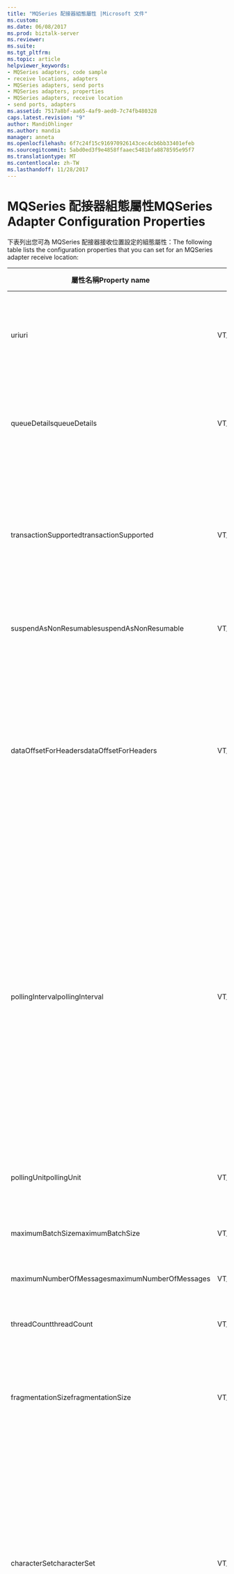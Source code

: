 ```yaml
---
title: "MQSeries 配接器組態屬性 |Microsoft 文件"
ms.custom: 
ms.date: 06/08/2017
ms.prod: biztalk-server
ms.reviewer: 
ms.suite: 
ms.tgt_pltfrm: 
ms.topic: article
helpviewer_keywords:
- MQSeries adapters, code sample
- receive locations, adapters
- MQSeries adapters, send ports
- MQSeries adapters, properties
- MQSeries adapters, receive location
- send ports, adapters
ms.assetid: 7517a8bf-aa65-4af9-aed0-7c74fb480328
caps.latest.revision: "9"
author: MandiOhlinger
ms.author: mandia
manager: anneta
ms.openlocfilehash: 6f7c24f15c916970926143cec4cb6bb33401efeb
ms.sourcegitcommit: 5abd0ed3f9e4858ffaaec5481bfa8878595e95f7
ms.translationtype: MT
ms.contentlocale: zh-TW
ms.lasthandoff: 11/28/2017
---
```

# <a name="mqseries-adapter-configuration-properties"></a><span data-ttu-id="17e52-102">MQSeries 配接器組態屬性</span><span class="sxs-lookup"><span data-stu-id="17e52-102">MQSeries Adapter Configuration Properties</span></span>
<span data-ttu-id="17e52-103">下表列出您可為 MQSeries 配接器接收位置設定的組態屬性：</span><span class="sxs-lookup"><span data-stu-id="17e52-103">The following table lists the configuration properties that you can set for an MQSeries adapter receive location:</span></span>  
  
|<span data-ttu-id="17e52-104">屬性名稱</span><span class="sxs-lookup"><span data-stu-id="17e52-104">Property name</span></span>|<span data-ttu-id="17e52-105">類型</span><span class="sxs-lookup"><span data-stu-id="17e52-105">Type</span></span>|<span data-ttu-id="17e52-106">Description</span><span class="sxs-lookup"><span data-stu-id="17e52-106">Description</span></span>|<span data-ttu-id="17e52-107">限制</span><span class="sxs-lookup"><span data-stu-id="17e52-107">Restrictions</span></span>|<span data-ttu-id="17e52-108">註解</span><span class="sxs-lookup"><span data-stu-id="17e52-108">Comments</span></span>|  
|-------------------|----------|-----------------|------------------|--------------|  
|<span data-ttu-id="17e52-109">uri</span><span class="sxs-lookup"><span data-stu-id="17e52-109">uri</span></span>|<span data-ttu-id="17e52-110">VT_BSTR</span><span class="sxs-lookup"><span data-stu-id="17e52-110">VT_BSTR</span></span>|<span data-ttu-id="17e52-111">指定接收位置所監控之位置的完整路徑。</span><span class="sxs-lookup"><span data-stu-id="17e52-111">Specify the full path to the location monitored by the receive location.</span></span>|<span data-ttu-id="17e52-112">傳送埠或接收位置的 URI 不能超過 256 個字元。</span><span class="sxs-lookup"><span data-stu-id="17e52-112">The URI for a send port or receive location cannot exceed 256 characters.</span></span>|<span data-ttu-id="17e52-113">無</span><span class="sxs-lookup"><span data-stu-id="17e52-113">None</span></span>|  
|<span data-ttu-id="17e52-114">queueDetails</span><span class="sxs-lookup"><span data-stu-id="17e52-114">queueDetails</span></span>|<span data-ttu-id="17e52-115">VT_BSTR</span><span class="sxs-lookup"><span data-stu-id="17e52-115">VT_BSTR</span></span>|<span data-ttu-id="17e52-116">指定來源 MQSeries 佇列的相關資訊，包括伺服器、佇列管理員和佇列。</span><span class="sxs-lookup"><span data-stu-id="17e52-116">Specify information about the source MQSeries queue including server, queue manager, and queue.</span></span>|<span data-ttu-id="17e52-117">-無</span><span class="sxs-lookup"><span data-stu-id="17e52-117">-   None</span></span>|<span data-ttu-id="17e52-118">這個屬性之前會加上 MQS://，以建立 uri 屬性。</span><span class="sxs-lookup"><span data-stu-id="17e52-118">This property is prepended with MQS:// to create the uri property.</span></span>|  
|<span data-ttu-id="17e52-119">transactionSupported</span><span class="sxs-lookup"><span data-stu-id="17e52-119">transactionSupported</span></span>|<span data-ttu-id="17e52-120">VT_BSTR</span><span class="sxs-lookup"><span data-stu-id="17e52-120">VT_BSTR</span></span>|<span data-ttu-id="17e52-121">指定 MQSeries 配接器是否會開始 BizTalk Server 與 MQSeries Server 之間的 Microsoft Distributed Transaction Coordinator (DTC) 交易。</span><span class="sxs-lookup"><span data-stu-id="17e52-121">Specify whether the MQSeries adapter initiates a Microsoft Distributed Transaction Coordinator (DTC) transaction between BizTalk Server and MQSeries Server.</span></span>|<span data-ttu-id="17e52-122">有效值為：</span><span class="sxs-lookup"><span data-stu-id="17e52-122">Valid values are:</span></span><br /><br /> <span data-ttu-id="17e52-123">-[是]</span><span class="sxs-lookup"><span data-stu-id="17e52-123">-   yes</span></span><br /><span data-ttu-id="17e52-124">-沒有</span><span class="sxs-lookup"><span data-stu-id="17e52-124">-   no</span></span>|<span data-ttu-id="17e52-125">若設為 no，則無法確保訊息傳遞。</span><span class="sxs-lookup"><span data-stu-id="17e52-125">When set to no, there is no guarantee of message delivery.</span></span><br /><br /> <span data-ttu-id="17e52-126">預設值為 yes。</span><span class="sxs-lookup"><span data-stu-id="17e52-126">The default value is yes.</span></span>|  
|<span data-ttu-id="17e52-127">suspendAsNonResumable</span><span class="sxs-lookup"><span data-stu-id="17e52-127">suspendAsNonResumable</span></span>|<span data-ttu-id="17e52-128">VT_BSTR</span><span class="sxs-lookup"><span data-stu-id="17e52-128">VT_BSTR</span></span>|<span data-ttu-id="17e52-129">指定是否將擱置的訊息標示為可繼續。</span><span class="sxs-lookup"><span data-stu-id="17e52-129">Specify whether suspended messages are marked as resumable or not.</span></span>|<span data-ttu-id="17e52-130">有效值為：</span><span class="sxs-lookup"><span data-stu-id="17e52-130">Valid values are:</span></span><br /><br /> <span data-ttu-id="17e52-131">-[是]</span><span class="sxs-lookup"><span data-stu-id="17e52-131">-   yes</span></span><br /><span data-ttu-id="17e52-132">-沒有</span><span class="sxs-lookup"><span data-stu-id="17e52-132">-   no</span></span>|<span data-ttu-id="17e52-133">預設值為 no。</span><span class="sxs-lookup"><span data-stu-id="17e52-133">The default value is no.</span></span>|  
|<span data-ttu-id="17e52-134">dataOffsetForHeaders</span><span class="sxs-lookup"><span data-stu-id="17e52-134">dataOffsetForHeaders</span></span>|<span data-ttu-id="17e52-135">VT_BSTR</span><span class="sxs-lookup"><span data-stu-id="17e52-135">VT_BSTR</span></span>|<span data-ttu-id="17e52-136">配接器會使用 MQSeries 標頭 (MQXQH、MQIIH 和 MQCIH 結構) 的值，在 BizTalk Server 內容屬性中填入對應值。</span><span class="sxs-lookup"><span data-stu-id="17e52-136">The adapter uses values from the MQSeries headers (the MQXQH, MQIIH, and MQCIH structures) to populate corresponding values in the BizTalk Server context properties.</span></span> <span data-ttu-id="17e52-137">依照預設，配接器會從訊息內文移除這些 MQSeries 屬性。</span><span class="sxs-lookup"><span data-stu-id="17e52-137">By default, the adapter removes these MQSeries properties from the message body.</span></span>|<span data-ttu-id="17e52-138">有效值為：</span><span class="sxs-lookup"><span data-stu-id="17e52-138">Valid values are:</span></span><br /><br /> <span data-ttu-id="17e52-139">-[是]</span><span class="sxs-lookup"><span data-stu-id="17e52-139">-   yes</span></span><br /><span data-ttu-id="17e52-140">-沒有</span><span class="sxs-lookup"><span data-stu-id="17e52-140">-   no</span></span>|<span data-ttu-id="17e52-141">將此屬性設為 no，以保留訊息內文中的屬性。</span><span class="sxs-lookup"><span data-stu-id="17e52-141">Set this property to no to retain the properties in the message body.</span></span><br /><br /> <span data-ttu-id="17e52-142">預設值為 yes。</span><span class="sxs-lookup"><span data-stu-id="17e52-142">The default value is yes.</span></span>|  
|<span data-ttu-id="17e52-143">pollingInterval</span><span class="sxs-lookup"><span data-stu-id="17e52-143">pollingInterval</span></span>|<span data-ttu-id="17e52-144">VT_BSTR</span><span class="sxs-lookup"><span data-stu-id="17e52-144">VT_BSTR</span></span>|<span data-ttu-id="17e52-145">指定接收元件用於輪詢 MQSeries 佇列的間隔。</span><span class="sxs-lookup"><span data-stu-id="17e52-145">Specify the interval used by the receive component to poll the MQSeries queue.</span></span>|<span data-ttu-id="17e52-146">有效值從 1 到 10000。</span><span class="sxs-lookup"><span data-stu-id="17e52-146">Valid values are from 1 to 10000.</span></span>|<span data-ttu-id="17e52-147">pollingInterval 會與配接器內建的固定等待間隔 (3 秒) 搭配使用。</span><span class="sxs-lookup"><span data-stu-id="17e52-147">The pollingInterval works in combination with the hard-coded wait interval of three seconds built in to the adapter.</span></span> <span data-ttu-id="17e52-148">如果 pollingInterval 值少於 3 秒，則會將 pollingInterval 的值設為等待間隔。</span><span class="sxs-lookup"><span data-stu-id="17e52-148">If the pollingInterval value is less than three (3) seconds, the wait interval is set to the value of the pollingInterval.</span></span><br /><br /> <span data-ttu-id="17e52-149">預設值是 3。</span><span class="sxs-lookup"><span data-stu-id="17e52-149">The default value is 3.</span></span>|  
|<span data-ttu-id="17e52-150">pollingUnit</span><span class="sxs-lookup"><span data-stu-id="17e52-150">pollingUnit</span></span>|<span data-ttu-id="17e52-151">VT_BSTR</span><span class="sxs-lookup"><span data-stu-id="17e52-151">VT_BSTR</span></span>|<span data-ttu-id="17e52-152">指定要用於輪詢間隔的時間單位。</span><span class="sxs-lookup"><span data-stu-id="17e52-152">Specify the unit of time for the polling interval.</span></span>|<span data-ttu-id="17e52-153">有效值為：</span><span class="sxs-lookup"><span data-stu-id="17e52-153">Valid values are:</span></span><br /><br /> <span data-ttu-id="17e52-154">-小時</span><span class="sxs-lookup"><span data-stu-id="17e52-154">-   hours</span></span><br /><span data-ttu-id="17e52-155">-分鐘</span><span class="sxs-lookup"><span data-stu-id="17e52-155">-   minutes</span></span><br /><span data-ttu-id="17e52-156">-秒</span><span class="sxs-lookup"><span data-stu-id="17e52-156">-   seconds</span></span>|<span data-ttu-id="17e52-157">預設值為 seconds。</span><span class="sxs-lookup"><span data-stu-id="17e52-157">The default value is seconds.</span></span>|  
|<span data-ttu-id="17e52-158">maximumBatchSize</span><span class="sxs-lookup"><span data-stu-id="17e52-158">maximumBatchSize</span></span>|<span data-ttu-id="17e52-159">VT_BSTR</span><span class="sxs-lookup"><span data-stu-id="17e52-159">VT_BSTR</span></span>|<span data-ttu-id="17e52-160">指定一批訊息的大小上限 (以 KB 為單位)。</span><span class="sxs-lookup"><span data-stu-id="17e52-160">Specify the maximum size of a batch of messages in kilobytes (KB).</span></span>|<span data-ttu-id="17e52-161">有效值從 1 到 10485760。</span><span class="sxs-lookup"><span data-stu-id="17e52-161">Valid values are from 1 to 10485760</span></span>|<span data-ttu-id="17e52-162">預設值為 100。</span><span class="sxs-lookup"><span data-stu-id="17e52-162">The default value is 100.</span></span>|  
|<span data-ttu-id="17e52-163">maximumNumberOfMessages</span><span class="sxs-lookup"><span data-stu-id="17e52-163">maximumNumberOfMessages</span></span>|<span data-ttu-id="17e52-164">VT_BSTR</span><span class="sxs-lookup"><span data-stu-id="17e52-164">VT_BSTR</span></span>|<span data-ttu-id="17e52-165">指定批次中的訊息數目上限。</span><span class="sxs-lookup"><span data-stu-id="17e52-165">Specify the maximum number of messages in a batch.</span></span>|<span data-ttu-id="17e52-166">有效值是從 1 到 100000</span><span class="sxs-lookup"><span data-stu-id="17e52-166">Valid values are from 1 to 100000</span></span>|<span data-ttu-id="17e52-167">預設值為 100。</span><span class="sxs-lookup"><span data-stu-id="17e52-167">The default value is 100.</span></span>|  
|<span data-ttu-id="17e52-168">threadCount</span><span class="sxs-lookup"><span data-stu-id="17e52-168">threadCount</span></span>|<span data-ttu-id="17e52-169">VT_BSTR</span><span class="sxs-lookup"><span data-stu-id="17e52-169">VT_BSTR</span></span>|<span data-ttu-id="17e52-170">指定每個接收位置所使用的執行緒數目。</span><span class="sxs-lookup"><span data-stu-id="17e52-170">Specify the number of threads used per receive location.</span></span>|<span data-ttu-id="17e52-171">有效值從 1 到 64。</span><span class="sxs-lookup"><span data-stu-id="17e52-171">Valid values are from 1 to 64.</span></span>|<span data-ttu-id="17e52-172">預設值為 2。</span><span class="sxs-lookup"><span data-stu-id="17e52-172">The default value is 2.</span></span>|  
|<span data-ttu-id="17e52-173">fragmentationSize</span><span class="sxs-lookup"><span data-stu-id="17e52-173">fragmentationSize</span></span>|<span data-ttu-id="17e52-174">VT_BSTR</span><span class="sxs-lookup"><span data-stu-id="17e52-174">VT_BSTR</span></span>|<span data-ttu-id="17e52-175">指定在 MQSAgent 與配接器之間傳送的訊息之訊息區塊大小 (以 KB 為單位)。</span><span class="sxs-lookup"><span data-stu-id="17e52-175">Specify the message chunk size in kilobytes (KB) for messages as they are sent between MQSAgent and the adapter.</span></span>|<span data-ttu-id="17e52-176">有效值從 1 到 1048576。</span><span class="sxs-lookup"><span data-stu-id="17e52-176">Valid values are from 1 to 1048576.</span></span>|<span data-ttu-id="17e52-177">預設值為 500。</span><span class="sxs-lookup"><span data-stu-id="17e52-177">The default value is 500.</span></span>|  
|<span data-ttu-id="17e52-178">characterSet</span><span class="sxs-lookup"><span data-stu-id="17e52-178">characterSet</span></span>|<span data-ttu-id="17e52-179">VT_BSTR</span><span class="sxs-lookup"><span data-stu-id="17e52-179">VT_BSTR</span></span>|<span data-ttu-id="17e52-180">指定字元集，以及 MQSeries 在傳送訊息到接收位置前是否要轉換字元。</span><span class="sxs-lookup"><span data-stu-id="17e52-180">Specify the character set and whether MQSeries converts characters before sending the message to the receive location.</span></span>|<span data-ttu-id="17e52-181">有效值為：</span><span class="sxs-lookup"><span data-stu-id="17e52-181">Valid values are:</span></span><br /><br /> <span data-ttu-id="17e52-182">-無。</span><span class="sxs-lookup"><span data-stu-id="17e52-182">-   none.</span></span> <span data-ttu-id="17e52-183">不轉換。</span><span class="sxs-lookup"><span data-stu-id="17e52-183">Do not convert.</span></span><br /><span data-ttu-id="17e52-184">-Ucs-2 和 utf-16。</span><span class="sxs-lookup"><span data-stu-id="17e52-184">-   UCS-2 and UTF-16.</span></span> <span data-ttu-id="17e52-185">轉換成這些字元集。</span><span class="sxs-lookup"><span data-stu-id="17e52-185">Convert to these character sets.</span></span> <span data-ttu-id="17e52-186">MQSeries 不會區分這些字元集。</span><span class="sxs-lookup"><span data-stu-id="17e52-186">MQSeries does not distinguish between them.</span></span><br /><span data-ttu-id="17e52-187">-UTF-8。</span><span class="sxs-lookup"><span data-stu-id="17e52-187">-   UTF-8.</span></span> <span data-ttu-id="17e52-188">轉換為 UTF-8 字元集。</span><span class="sxs-lookup"><span data-stu-id="17e52-188">Convert to the UTF-8 character set.</span></span>|<span data-ttu-id="17e52-189">預設值為 none。</span><span class="sxs-lookup"><span data-stu-id="17e52-189">The default value is none.</span></span>|  
|<span data-ttu-id="17e52-190">errorThreshold</span><span class="sxs-lookup"><span data-stu-id="17e52-190">errorThreshold</span></span>|<span data-ttu-id="17e52-191">VT_BSTR</span><span class="sxs-lookup"><span data-stu-id="17e52-191">VT_BSTR</span></span>|<span data-ttu-id="17e52-192">指定要記錄的錯誤數目上限。</span><span class="sxs-lookup"><span data-stu-id="17e52-192">Specify the maximum number of errors to log.</span></span> <span data-ttu-id="17e52-193">配接器會繼續運作，且若配接器復原，會將事件記錄在事件記錄檔中。</span><span class="sxs-lookup"><span data-stu-id="17e52-193">The adapter continues operating and, if the adapter recovers, it logs the event in the event log.</span></span>|<span data-ttu-id="17e52-194">有效值從 1 到 1000 之間。</span><span class="sxs-lookup"><span data-stu-id="17e52-194">Valid values are from 1 to 1000.</span></span>|<span data-ttu-id="17e52-195">預設值是 10。</span><span class="sxs-lookup"><span data-stu-id="17e52-195">The default value is 10.</span></span>|  
|<span data-ttu-id="17e52-196">分割</span><span class="sxs-lookup"><span data-stu-id="17e52-196">segmentation</span></span>|<span data-ttu-id="17e52-197">VT_BSTR</span><span class="sxs-lookup"><span data-stu-id="17e52-197">VT_BSTR</span></span>|<span data-ttu-id="17e52-198">指定 MQSeries 組合分割的訊息還是取得訊息原貌。</span><span class="sxs-lookup"><span data-stu-id="17e52-198">Specify whether MQSeries assembles segmented messages or gets messages as is.</span></span>|<span data-ttu-id="17e52-199">有效值為：</span><span class="sxs-lookup"><span data-stu-id="17e52-199">Valid values are:</span></span><br /><br /> <span data-ttu-id="17e52-200">-無</span><span class="sxs-lookup"><span data-stu-id="17e52-200">-   none</span></span><br /><span data-ttu-id="17e52-201">-完整</span><span class="sxs-lookup"><span data-stu-id="17e52-201">-   complete</span></span>|<span data-ttu-id="17e52-202">指定 none，以不啟用分割的方式讀取 MQSeries 佇列的訊息。</span><span class="sxs-lookup"><span data-stu-id="17e52-202">Specify none to read messages from the MQSeries queue without enabling segmentation.</span></span><br /><br /> <span data-ttu-id="17e52-203">指定 complete，在傳送訊息到配接器之前，讓 MQSeries 組合分割的訊息。</span><span class="sxs-lookup"><span data-stu-id="17e52-203">Specify complete to have MQSeries assemble segmented messages before passing them on to the adapter.</span></span><br /><br /> <span data-ttu-id="17e52-204">預設值為 none。</span><span class="sxs-lookup"><span data-stu-id="17e52-204">The default value is none.</span></span>|  
|<span data-ttu-id="17e52-205">Ordered</span><span class="sxs-lookup"><span data-stu-id="17e52-205">ordered</span></span>|<span data-ttu-id="17e52-206">VT_BSTR</span><span class="sxs-lookup"><span data-stu-id="17e52-206">VT_BSTR</span></span>|<span data-ttu-id="17e52-207">指定 MQSeries 在接收到 MQSeries 佇列的訊息時，是否維護訊息的順序。</span><span class="sxs-lookup"><span data-stu-id="17e52-207">Specify whether MQSeries maintains the order of the messages as they are received from the MQSeries queue.</span></span>|<span data-ttu-id="17e52-208">有效值為：</span><span class="sxs-lookup"><span data-stu-id="17e52-208">Valid values are:</span></span><br /><br /> <span data-ttu-id="17e52-209">-沒有</span><span class="sxs-lookup"><span data-stu-id="17e52-209">-   no</span></span><br /><span data-ttu-id="17e52-210">-noStop，</span><span class="sxs-lookup"><span data-stu-id="17e52-210">-   noStop</span></span><br /><span data-ttu-id="17e52-211">-yesStop，</span><span class="sxs-lookup"><span data-stu-id="17e52-211">-   yesStop</span></span><br /><span data-ttu-id="17e52-212">-yesSuspend，</span><span class="sxs-lookup"><span data-stu-id="17e52-212">-   yesSuspend</span></span>|<span data-ttu-id="17e52-213">指定 no，以忽略訊息順序。</span><span class="sxs-lookup"><span data-stu-id="17e52-213">Specify no to disregard message order.</span></span><br /><br /> <span data-ttu-id="17e52-214">指定 noStop，以忽略訊息順序並在發生錯誤時停用接收位置。</span><span class="sxs-lookup"><span data-stu-id="17e52-214">Specify noStop to disregard message order and to disable the receive location if there is an error.</span></span><br /><br /> <span data-ttu-id="17e52-215">指定 yesStop，以啟用排序。</span><span class="sxs-lookup"><span data-stu-id="17e52-215">Specify yesStop to enable ordering.</span></span> <span data-ttu-id="17e52-216">此選項會結束交易並在發生錯誤時停用接收位置。</span><span class="sxs-lookup"><span data-stu-id="17e52-216">This option ends the transaction and disables the receive location if there is an error.</span></span><br /><br /> <span data-ttu-id="17e52-217">指定 yesSuspend，以啟用排序。</span><span class="sxs-lookup"><span data-stu-id="17e52-217">Specify yesSuspend to enable ordering.</span></span> <span data-ttu-id="17e52-218">此選項會在發生錯誤時將訊息移至擱置佇列。</span><span class="sxs-lookup"><span data-stu-id="17e52-218">This option moves the message to the suspended queue when there is an error.</span></span> <span data-ttu-id="17e52-219">此值在發生錯誤時不會保留順序，但可以讓接收位置繼續接收訊息。</span><span class="sxs-lookup"><span data-stu-id="17e52-219">This value does not preserve order when there is an error, but does allow the receive location to continue receiving messages.</span></span><br /><br /> <span data-ttu-id="17e52-220">預設值為 no。</span><span class="sxs-lookup"><span data-stu-id="17e52-220">The default value is no.</span></span>|  
  
 <span data-ttu-id="17e52-221">下列程式碼顯示您用來設定屬性的字串格式：</span><span class="sxs-lookup"><span data-stu-id="17e52-221">The following code shows the format of the string you use to set the properties:</span></span>  
  
```  
<CustomProps><AdapterConfig vt="8"><Config xmlns:xsi="http://www.w3.org/2001/XMLSchema-instance" xmlns:xsd="http://www.w3.org/2001/XMLSchema"><uri>MQS://TESTMQServer/DQM1/RQ0</uri><queueDetails>TESTMQServer/DQM1/RQ0</queueDetails><transactionSupported>yes</transactionSupported><suspendAsNonResumable>no</suspendAsNonResumable><dataOffsetForHeaders>yes</dataOffsetForHeaders><pollingInterval>1</pollingInterval><pollingUnit>seconds</pollingUnit><maximumBatchSize>100</maximumBatchSize><maximumNumberOfMessages>100</maximumNumberOfMessages><threadCount>2</threadCount><fragmentationSize>500</fragmentationSize><characterSet>none</characterSet><errorThreshold>10</errorThreshold><segmentation>none</segmentation><ordered>no</ordered></Config></AdapterConfig></CustomProps>  
```  
  
 <span data-ttu-id="17e52-222">下表列出可為 MQSeries 配接器傳送埠設定的組態屬性：</span><span class="sxs-lookup"><span data-stu-id="17e52-222">The following table lists the configuration properties that you can set for an MQSeries adapter send port:</span></span>  
  
|<span data-ttu-id="17e52-223">屬性名稱</span><span class="sxs-lookup"><span data-stu-id="17e52-223">Property name</span></span>|<span data-ttu-id="17e52-224">類型</span><span class="sxs-lookup"><span data-stu-id="17e52-224">Type</span></span>|<span data-ttu-id="17e52-225">Description</span><span class="sxs-lookup"><span data-stu-id="17e52-225">Description</span></span>|<span data-ttu-id="17e52-226">限制</span><span class="sxs-lookup"><span data-stu-id="17e52-226">Restrictions</span></span>|<span data-ttu-id="17e52-227">註解</span><span class="sxs-lookup"><span data-stu-id="17e52-227">Comments</span></span>|  
|-------------------|----------|-----------------|------------------|--------------|  
|<span data-ttu-id="17e52-228">uri</span><span class="sxs-lookup"><span data-stu-id="17e52-228">uri</span></span>|<span data-ttu-id="17e52-229">VT_BSTR</span><span class="sxs-lookup"><span data-stu-id="17e52-229">VT_BSTR</span></span>|<span data-ttu-id="17e52-230">指定資料傳送之目標位置的完整路徑。</span><span class="sxs-lookup"><span data-stu-id="17e52-230">Specify the full path of the location to send data to.</span></span>|<span data-ttu-id="17e52-231">傳送埠或接收位置的 URI 不能超過 256 個字元。</span><span class="sxs-lookup"><span data-stu-id="17e52-231">The URI for a send port or receive location cannot exceed 256 characters.</span></span>|<span data-ttu-id="17e52-232">無</span><span class="sxs-lookup"><span data-stu-id="17e52-232">None</span></span>|  
|<span data-ttu-id="17e52-233">queueDetails</span><span class="sxs-lookup"><span data-stu-id="17e52-233">queueDetails</span></span>|<span data-ttu-id="17e52-234">VT_BSTR</span><span class="sxs-lookup"><span data-stu-id="17e52-234">VT_BSTR</span></span>|<span data-ttu-id="17e52-235">指定目標 MQSeries 佇列的相關資訊，包括伺服器、佇列管理員和佇列。</span><span class="sxs-lookup"><span data-stu-id="17e52-235">Specify information about the target MQSeries queue including server, queue manager, and queue.</span></span>|<span data-ttu-id="17e52-236">傳送埠或接收位置的 URI 不能超過 256 個字元。</span><span class="sxs-lookup"><span data-stu-id="17e52-236">The URI for a send port or receive location cannot exceed 256 characters.</span></span>|<span data-ttu-id="17e52-237">這個屬性之前會加上 MQS://，以建立 uri 屬性。</span><span class="sxs-lookup"><span data-stu-id="17e52-237">This property is prepended with MQS:// to create the uri property.</span></span>|  
|<span data-ttu-id="17e52-238">transactionSupported</span><span class="sxs-lookup"><span data-stu-id="17e52-238">transactionSupported</span></span>|<span data-ttu-id="17e52-239">VT_BSTR</span><span class="sxs-lookup"><span data-stu-id="17e52-239">VT_BSTR</span></span>|<span data-ttu-id="17e52-240">指定 MQSeries 配接器是否會開始 BizTalk Server 與 MQSeries Server 之間的 Microsoft Distributed Transaction Coordinator (DTC) 交易。</span><span class="sxs-lookup"><span data-stu-id="17e52-240">Specify whether the MQSeries adapter initiates a Microsoft Distributed Transaction Coordinator (DTC) transaction between BizTalk Server and MQSeries Server.</span></span>|<span data-ttu-id="17e52-241">有效值為：</span><span class="sxs-lookup"><span data-stu-id="17e52-241">Valid values are:</span></span><br /><br /> <span data-ttu-id="17e52-242">-[是]</span><span class="sxs-lookup"><span data-stu-id="17e52-242">-   yes</span></span><br /><span data-ttu-id="17e52-243">-沒有</span><span class="sxs-lookup"><span data-stu-id="17e52-243">-   no</span></span>|<span data-ttu-id="17e52-244">若設為 no，則無法確保訊息傳遞。</span><span class="sxs-lookup"><span data-stu-id="17e52-244">When set to no, there is no guarantee of message delivery.</span></span><br /><br /> <span data-ttu-id="17e52-245">預設值為 yes。</span><span class="sxs-lookup"><span data-stu-id="17e52-245">The default value is yes.</span></span>|  
|<span data-ttu-id="17e52-246">dataConversion</span><span class="sxs-lookup"><span data-stu-id="17e52-246">dataConversion</span></span>|<span data-ttu-id="17e52-247">VT_BSTR</span><span class="sxs-lookup"><span data-stu-id="17e52-247">VT_BSTR</span></span>|<span data-ttu-id="17e52-248">指定是否將訊息轉換為 MQSeries Server for Windows Server 的 ANSI 字碼頁。</span><span class="sxs-lookup"><span data-stu-id="17e52-248">Specify whether to convert the message to the ANSI code page of MQSeries for Windows server.</span></span>|<span data-ttu-id="17e52-249">有效值為：</span><span class="sxs-lookup"><span data-stu-id="17e52-249">Valid values are:</span></span><br /><br /> <span data-ttu-id="17e52-250">-[是]</span><span class="sxs-lookup"><span data-stu-id="17e52-250">-   yes</span></span><br /><span data-ttu-id="17e52-251">-沒有</span><span class="sxs-lookup"><span data-stu-id="17e52-251">-   no</span></span>|<span data-ttu-id="17e52-252">預設值為 no。</span><span class="sxs-lookup"><span data-stu-id="17e52-252">The default value is no.</span></span>|  
|<span data-ttu-id="17e52-253">segmentationAllowed</span><span class="sxs-lookup"><span data-stu-id="17e52-253">segmentationAllowed</span></span>|<span data-ttu-id="17e52-254">VT_BSTR</span><span class="sxs-lookup"><span data-stu-id="17e52-254">VT_BSTR</span></span>|<span data-ttu-id="17e52-255">若個別訊息超過 MQSeries 佇列的訊息最大長度，則指定是否使用「MQSeries 佇列管理員」分割。</span><span class="sxs-lookup"><span data-stu-id="17e52-255">Specify whether to use MQSeries Queue Manager segmentation if an individual message exceeds the MQSeries queue maximum message length.</span></span>|<span data-ttu-id="17e52-256">有效值為：</span><span class="sxs-lookup"><span data-stu-id="17e52-256">Valid value are:</span></span><br /><br /> <span data-ttu-id="17e52-257">-[是]</span><span class="sxs-lookup"><span data-stu-id="17e52-257">-   yes</span></span><br /><span data-ttu-id="17e52-258">-沒有</span><span class="sxs-lookup"><span data-stu-id="17e52-258">-   no</span></span>|<span data-ttu-id="17e52-259">預設值為 no。</span><span class="sxs-lookup"><span data-stu-id="17e52-259">The default value is no.</span></span>|  
|<span data-ttu-id="17e52-260">fragmentationSize</span><span class="sxs-lookup"><span data-stu-id="17e52-260">fragmentationSize</span></span>|<span data-ttu-id="17e52-261">VT_BSTR</span><span class="sxs-lookup"><span data-stu-id="17e52-261">VT_BSTR</span></span>|<span data-ttu-id="17e52-262">指定在配接器與 MQSAgent 之間傳送的訊息之訊息區塊大小 (以 KB 為單位)。</span><span class="sxs-lookup"><span data-stu-id="17e52-262">Specify the message chunk size in kilobytes (KB) for messages as they are sent between the adapter and MQSAgent.</span></span>|<span data-ttu-id="17e52-263">有效值從 1 到 1048576。</span><span class="sxs-lookup"><span data-stu-id="17e52-263">Valid values are from 1 to 1048576.</span></span>|<span data-ttu-id="17e52-264">預設值為 500。</span><span class="sxs-lookup"><span data-stu-id="17e52-264">The default value is 500.</span></span>|  
|<span data-ttu-id="17e52-265">Ordered</span><span class="sxs-lookup"><span data-stu-id="17e52-265">ordered</span></span>|<span data-ttu-id="17e52-266">VT_BSTR</span><span class="sxs-lookup"><span data-stu-id="17e52-266">VT_BSTR</span></span>|<span data-ttu-id="17e52-267">指定 MQSeries 在傳送到 MQSeries 佇列的訊息時，是否維護訊息的順序。</span><span class="sxs-lookup"><span data-stu-id="17e52-267">Specify whether MQSeries maintains the order of messages as they are sent to the MQSeries queue.</span></span>|<span data-ttu-id="17e52-268">有效值為：</span><span class="sxs-lookup"><span data-stu-id="17e52-268">Valid values are:</span></span><br /><br /> <span data-ttu-id="17e52-269">-[是]</span><span class="sxs-lookup"><span data-stu-id="17e52-269">-   yes</span></span><br /><span data-ttu-id="17e52-270">-沒有</span><span class="sxs-lookup"><span data-stu-id="17e52-270">-   no</span></span>|<span data-ttu-id="17e52-271">預設值為 no。</span><span class="sxs-lookup"><span data-stu-id="17e52-271">The default value is no.</span></span>|  
  
 <span data-ttu-id="17e52-272">下列程式碼顯示您用來設定屬性的字串格式：</span><span class="sxs-lookup"><span data-stu-id="17e52-272">The following code shows the format of the string you use to set the properties:</span></span>  
  
```  
<CustomProps><AdapterConfig vt="8"><Config xmlns:xsi="http://www.w3.org/2001/XMLSchema-instance" xmlns:xsd="http://www.w3.org/2001/XMLSchema"><uri>MQS://TESTMQServer/DQM1(QM1)/SQ0</uri><queueDetails>TESTMQServer/DQM1(QM1)/SQ0</queueDetails><transactionSupported>yes</transactionSupported><dataConversion>no</dataConversion><segmentationAllowed>no</segmentationAllowed><fragmentationSize>500</fragmentationSize><ordered>no</ordered></Config></AdapterConfig></CustomProps>  
```  
  
> [!NOTE]
>  <span data-ttu-id="17e52-273">在指定的使用配接器架構所建置的配接器的 TransportTypeData 組態資料時，所使用的名稱/值組必須全部儲存到\<AdapterConfig\>項目。</span><span class="sxs-lookup"><span data-stu-id="17e52-273">When specifying TransportTypeData configuration data for an adapter that is built using the Adapter Framework, the name/value pairs that are used must all be stored into the \<AdapterConfig\> element.</span></span> <span data-ttu-id="17e52-274">因為\<AdapterConfig\>項目會指定 VT_BSTR (vt ="8") 資料型別然後\<\>必須逸出字元資料中的。</span><span class="sxs-lookup"><span data-stu-id="17e52-274">Since the \<AdapterConfig\> element specifies the VT_BSTR (vt="8") data type then the \< \> characters in the data must be escaped.</span></span>